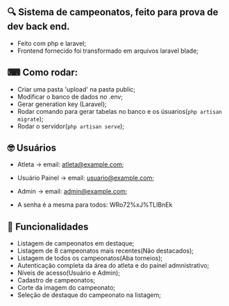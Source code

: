 
## 🔍 Sistema de campeonatos, feito para prova de dev back end.
- Feito com php e laravel;
- Frontend fornecido foi transformado em arquivos laravel blade;

## ⌨ Como rodar:
- Criar uma pasta 'upload' na pasta public;
- Modificar o banco de dados no .env;
- Gerar generation key (Laravel);
- Rodar comando para gerar tabelas no banco e os úsuarios(`php artisan migrate`);
- Rodar o servidor(`php artisan serve`);

## 🤓 Usuários

- Atleta -> email: atleta@example.com;
- Usuário Painel -> email: usuario@example.com;
- Admin -> email: admin@example.com;

- A senha é a mesma para todos: WRo72%xJ%TLIBnEk

## 📑 Funcionalidades
- Listagem de campeonatos em destaque;
- Listagem de 8 campeonatos mais recentes(Não destacados);
- Listagem de todos os campeonatos(Aba torneios);
- Autenticação completa da área do atleta e do painel admnistrativo;
- Níveis de acesso(Usuário e Admin);
- Cadastro de campeonatos;
- Corte da imagem do campeonato;
- Seleção de destaque do campeonato na listagem;
